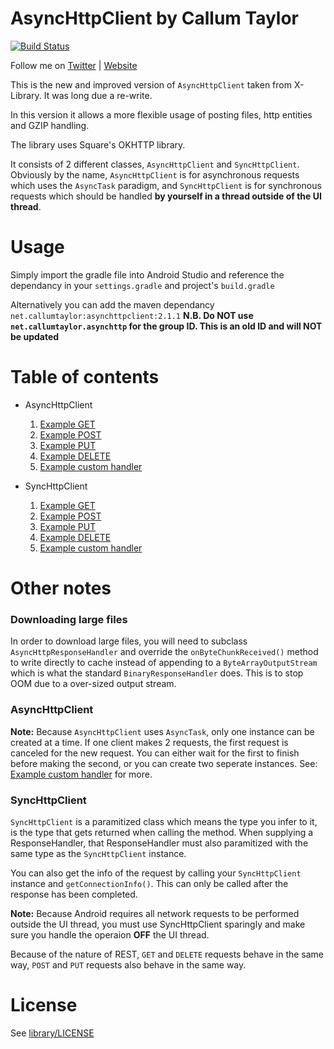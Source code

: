 # AsyncHttpClient by Callum Taylor

[![Build Status](https://travis-ci.org/scruffyfox/AsyncHttpClient.svg?branch=develop)](https://travis-ci.org/scruffyfox/AsyncHttpClient)

Follow me on [Twitter](http://twitter.com/scruffyfox) | [Website](http://callumtaylor.net)

This is the new and improved version of `AsyncHttpClient` taken from X-Library. It was long due a re-write.

In this version it allows a more flexible usage of posting files, http entities and GZIP handling.

The library uses Square's OKHTTP library.

It consists of 2 different classes, `AsyncHttpClient` and `SyncHttpClient`. Obviously by the name, `AsyncHttpClient` is for asynchronous requests which uses the `AsyncTask` paradigm, and `SyncHttpClient` is for synchronous requests which should be handled **by yourself in a thread outside of the UI thread**.

# Usage

Simply import the gradle file into Android Studio and reference the dependancy in your `settings.gradle` and project's `build.gradle`

Alternatively you can add the maven dependancy `net.callumtaylor:asynchttpclient:2.1.1` **N.B. Do NOT use `net.callumtaylor.asynchttp` for the group ID. This is an old ID and will NOT be updated**

# Table of contents

- AsyncHttpClient
	1. [Example GET](docs/async-get.md)
	2. [Example POST](docs/async-post.md)
	3. [Example PUT](docs/async-put.md)
	4. [Example DELETE](docs/async-delete.md)
	5. [Example custom handler](docs/async-custom.md)

- SyncHttpClient
	1. [Example GET](docs/sync-get.md)
	2. [Example POST](docs/sync-post.md)
	3. [Example PUT](docs/sync-put.md)
	4. [Example DELETE](docs/sync-delete.md)
	5. [Example custom handler](docs/sync-custom.md)


# Other notes
### Downloading large files

In order to download large files, you will need to subclass `AsyncHttpResponseHandler` and override the `onByteChunkReceived()` method to write directly to cache instead of appending to a `ByteArrayOutputStream` which is what the standard `BinaryResponseHandler` does. This is to stop OOM due to a over-sized output stream.

### AsyncHttpClient

**Note:** Because `AsyncHttpClient` uses `AsyncTask`, only one instance can be created at a time. If one client makes 2 requests, the first request is canceled for the new request. You can either wait for the first to finish before making the second, or you can create two seperate instances. See: [Example custom handler](docs/async-custom.md) for more.

### SyncHttpClient

`SyncHttpClient` is a paramitized class which means the type you infer to it, is the type that gets returned when calling the method. When supplying a ResponseHandler, that ResponseHandler must also paramitized with the same type as the `SyncHttpClient` instance.

You can also get the info of the request by calling your `SyncHttpClient` instance and `getConnectionInfo()`. This can only be called after the response has been completed.

**Note:** Because Android requires all network requests to be performed outside the UI thread, you must use SyncHttpClient sparingly and make sure you handle the operaion **OFF** the UI thread.

Because of the nature of REST, `GET` and `DELETE` requests behave in the same
way, `POST` and `PUT` requests also behave in the same way.

# License

See [library/LICENSE](library/LICENSE)
